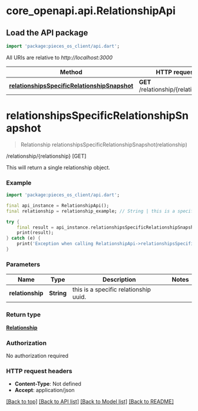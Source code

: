 # core_openapi.api.RelationshipApi

## Load the API package
```dart
import 'package:pieces_os_client/api.dart';
```

All URIs are relative to *http://localhost:3000*

Method | HTTP request | Description
------------- | ------------- | -------------
[**relationshipsSpecificRelationshipSnapshot**](RelationshipApi.md#relationshipsspecificrelationshipsnapshot) | **GET** /relationship/{relationship} | /relationship/{relationship} [GET]


# **relationshipsSpecificRelationshipSnapshot**
> Relationship relationshipsSpecificRelationshipSnapshot(relationship)

/relationship/{relationship} [GET]

This will return a single relationship object.

### Example
```dart
import 'package:pieces_os_client/api.dart';

final api_instance = RelationshipApi();
final relationship = relationship_example; // String | this is a specific relationship uuid.

try {
    final result = api_instance.relationshipsSpecificRelationshipSnapshot(relationship);
    print(result);
} catch (e) {
    print('Exception when calling RelationshipApi->relationshipsSpecificRelationshipSnapshot: $e\n');
}
```

### Parameters

Name | Type | Description  | Notes
------------- | ------------- | ------------- | -------------
 **relationship** | **String**| this is a specific relationship uuid. | 

### Return type

[**Relationship**](Relationship.md)

### Authorization

No authorization required

### HTTP request headers

 - **Content-Type**: Not defined
 - **Accept**: application/json

[[Back to top]](#) [[Back to API list]](../README.md#documentation-for-api-endpoints) [[Back to Model list]](../README.md#documentation-for-models) [[Back to README]](../README.md)

